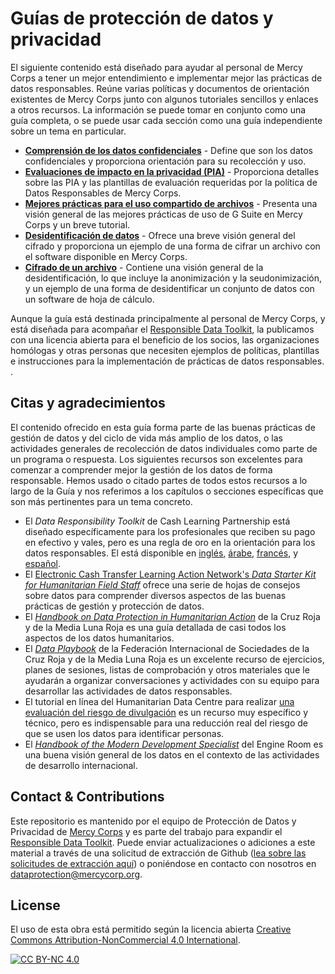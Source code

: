 # Guías de protección de datos y privacidad
El siguiente contenido está diseñado para ayudar al personal de Mercy Corps a tener un mejor entendimiento e implementar mejor las prácticas de datos responsables. Reúne varias políticas y documentos de orientación existentes de Mercy Corps junto con algunos tutoriales sencillos y enlaces a otros recursos. La información se puede tomar en conjunto como una guía completa, o se puede usar cada sección como una guía independiente sobre un tema en particular.

- **[Comprensión de los datos confidenciales](/Localization/ES/Sensitive-data)** - Define que son los datos confidenciales y proporciona orientación para su recolección y uso.
- **[Evaluaciones de impacto en la privacidad (PIA)](/Localization/ES/Privacy-impact-assessment)** - Proporciona detalles sobre las PIA y las plantillas de evaluación requeridas por la política de Datos Responsables de Mercy Corps.
- **[Mejores prácticas para el uso compartido de archivos](/Localization/ES/File-sharing)** - Presenta una visión general de las mejores prácticas de uso de G Suite en Mercy Corps y un breve tutorial.
- **[Desidentificación de datos](/Localization/ES/Deidentification)** - Ofrece una breve visión general del cifrado y proporciona un ejemplo de una forma de cifrar un archivo con el software disponible en Mercy Corps.
- **[Cifrado de un archivo](/Localization/ES/Encryption)** - Contiene una visión general de la desidentificación, lo que incluye la anonimización y la seudonimización, y un ejemplo de una forma de desidentificar un conjunto de datos con un software de hoja de cálculo.

Aunque la guía está destinada principalmente al personal de Mercy Corps, y está diseñada para acompañar el [Responsible Data Toolkit](https://www.mercycorps.org/research-resources/responsible-data-toolkit), la publicamos con una licencia abierta para el beneficio de los socios, las organizaciones homólogas y otras personas que necesiten ejemplos de políticas, plantillas e instrucciones para la implementación de prácticas de datos responsables. .

## Citas y agradecimientos
El contenido ofrecido en esta guía forma parte de las buenas prácticas de gestión de datos y del ciclo de vida más amplio de los datos, o las actividades generales de recolección de datos individuales como parte de un programa o respuesta. Los siguientes recursos son excelentes para comenzar a comprender mejor la gestión de los datos de forma responsable. Hemos usado o citado partes de todos estos recursos a lo largo de la Guía y nos referimos a los capítulos o secciones específicas que son más pertinentes para un tema concreto.

- El *Data Responsibility Toolkit* de Cash Learning Partnership está diseñado específicamente para los profesionales que reciben su pago en efectivo y vales, pero es una regla de oro en la orientación para los datos responsables. El está disponible en [inglés](https://www.calpnetwork.org/wp-content/uploads/2021/03/Data-Responsibility-Toolkit_A-guide-for-Cash-and-Voucher-Practitioners.pdf), [árabe](https://www.calpnetwork.org/ar/publication/data-responsibility-toolkit-a-guide-for-cva-practitioners/), [francés](https://www.calpnetwork.org/fr/publication/data-responsibility-toolkit-a-guide-for-cva-practitioners/), y [español](https://www.calpnetwork.org/es/publication/data-responsibility-toolkit-a-guide-for-cva-practitioners/).
- El [Electronic Cash Transfer Learning Action Network's *Data Starter Kit for Humanitarian Field Staff*](https://www.calpnetwork.org/wp-content/uploads/2020/06/DataStarterKitforFieldStaffELAN.pdf) ofrece una serie de hojas de consejos sobre datos para comprender diversos aspectos de las buenas prácticas de gestión y protección de datos.
- El [*Handbook on Data Protection in Humanitarian Action*](https://www.icrc.org/en/data-protection-humanitarian-action-handbook) de la Cruz Roja y de la Media Luna Roja es una guía detallada de casi todos los aspectos de los datos humanitarios.
- El [*Data Playbook*](https://preparecenter.org/toolkit/data-playbook-toolkit/) de la Federación Internacional de Sociedades de la Cruz Roja y de la Media Luna Roja es un excelente recurso de ejercicios, planes de sesiones, listas de comprobación y otros materiales que le ayudarán a organizar conversaciones y actividades con su equipo para desarrollar las actividades de datos responsables.
- El tutorial en línea del Humanitarian Data Centre para realizar [una evaluación del riesgo de divulgación](https://centre.humdata.org/learning-path/disclosure-risk-assessment-overview/) es un recurso muy específico y técnico, pero es indispensable para una reducción real del riesgo de que se usen los datos para identificar personas.
- El [*Handbook of the Modern Development Specialist*](https://the-engine-room.github.io/responsible-data-handbook/) del Engine Room es una buena visión general de los datos en el contexto de las actividades de desarrollo internacional.

## Contact & Contributions
Este repositorio es mantenido por el equipo de Protección de Datos y Privacidad de [Mercy Corps](https://www.mercycorps.org) y es parte del trabajo para expandir el [Responsible Data Toolkit](https://www.mercycorps.org/research-resources/responsible-data-toolkit). Puede enviar actualizaciones o adiciones a este material a través de una solicitud de extracción de Github ([lea sobre las solicitudes de extracción aquí](https://docs.github.com/es/repositories/configuring-branches-and-merges-in-your-repository/configuring-pull-request-merges/about-merge-methods-on-github)) o poniéndose en contacto con nosotros en dataprotection@mercycorp.org.

## License
El uso de esta obra está permitido según la licencia abierta [Creative Commons Attribution-NonCommercial 4.0 International][cc-by-nc].

[![CC BY-NC 4.0][cc-by-nc-image]][cc-by-nc]

[cc-by-nc]: http://creativecommons.org/licenses/by-nc/4.0/
[cc-by-nc-image]: https://licensebuttons.net/l/by-nc/4.0/88x31.png
[cc-by-nc-shield]: https://img.shields.io/badge/License-CC%20BY--NC%204.0-lightgrey.svg

<!--

## Policies
Point to MC privacy policy, mention PIA, & point to Github privacy policy?

-->

